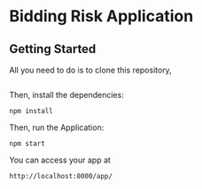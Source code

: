 # Bidding Risk Application

## Getting Started

All you need to do is to clone this repository,


```

```

Then, install the dependencies:

```
npm install
```

Then, run the Application:

```
npm start
```

You can access your app at 

```
http://localhost:8000/app/
```